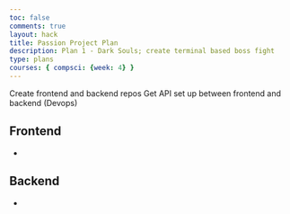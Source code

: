 ```yaml
---
toc: false
comments: true
layout: hack
title: Passion Project Plan
description: Plan 1 - Dark Souls; create terminal based boss fight
type: plans
courses: { compsci: {week: 4} }
---
```


Create frontend and backend repos
Get API set up between frontend and backend (Devops)

## Frontend
- 

## Backend
- 